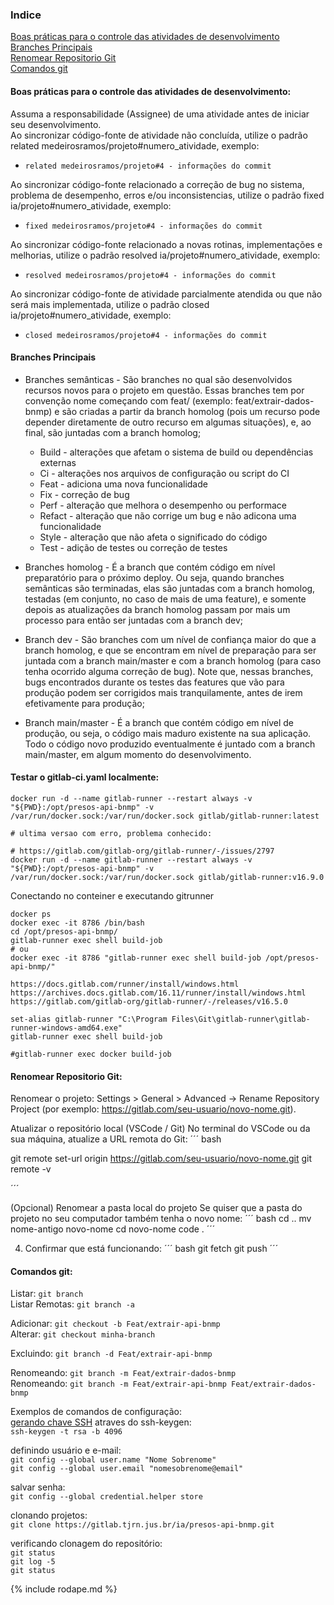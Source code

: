 ### Indice

[Boas práticas para o controle das atividades de desenvolvimento](#boas-praticas-para-o-controle-das-atividades-de-desenvolvimento)  
[Branches Principais](#branches-principais)  
[Renomear Repositorio Git](#renomear-repositorio-git)  
[Comandos git](#comandos-git)  


#### Boas práticas para o controle das atividades de desenvolvimento:
Assuma a responsabilidade (Assignee) de uma atividade antes de iniciar seu desenvolvimento.  
Ao sincronizar código-fonte de atividade não concluída, utilize o padrão related medeirosramos/projeto#numero_atividade, exemplo:  
- `related medeirosramos/projeto#4 - informações do commit`  

Ao sincronizar código-fonte relacionado a correção de bug no sistema, problema de desempenho, erros e/ou inconsistencias, utilize o padrão fixed ia/projeto#numero_atividade, exemplo:  
- `fixed medeirosramos/projeto#4 - informações do commit`  

Ao sincronizar código-fonte relacionado a novas rotinas, implementações e melhorias, utilize o padrão resolved ia/projeto#numero_atividade, exemplo:  
- `resolved medeirosramos/projeto#4 - informações do commit`  

Ao sincronizar código-fonte de atividade parcialmente atendida ou que não será mais implementada, utilize o padrão closed ia/projeto#numero_atividade, exemplo:  
- `closed medeirosramos/projeto#4 - informações do commit`  

#### Branches Principais

- Branches semânticas - São branches no qual são desenvolvidos recursos novos para o projeto em questão. Essas branches tem por convenção nome começando com feat/ (exemplo: feat/extrair-dados-bnmp) e são criadas a partir da branch homolog (pois um recurso pode depender diretamente de outro recurso em algumas situações), e, ao final, são juntadas com a branch homolog;  
    - Build - alterações que afetam o sistema de build ou dependências externas  
    - Ci - alterações nos arquivos de configuração ou script do CI
    - Feat - adiciona uma nova funcionalidade
    - Fix - correção de bug
    - Perf - alteração que melhora o desempenho ou performace
    - Refact - alteração que não corrige um bug e não adicona uma funcionalidade
    - Style - alteração que não afeta o significado do código
    - Test - adição de testes ou correção de testes

- Branches homolog - É a branch que contém código em nível preparatório para o próximo deploy. Ou seja, quando branches semânticas são terminadas, elas são juntadas com a branch homolog, testadas (em conjunto, no caso de mais de uma feature), e somente depois as atualizações da branch homolog passam por mais um processo para então ser juntadas com a branch dev;

- Branch dev - São branches com um nível de confiança maior do que a branch homolog, e que se encontram em nível de preparação para ser juntada com a branch main/master e com a branch homolog (para caso tenha ocorrido alguma correção de bug). Note que, nessas branches, bugs encontrados durante os testes das features que vão para produção podem ser corrigidos mais tranquilamente, antes de irem efetivamente para produção;   

- Branch main/master - É a branch que contém código em nível de produção, ou seja, o código mais maduro existente na sua aplicação. Todo o código novo produzido eventualmente é juntado com a branch main/master, em algum momento do desenvolvimento.  


#### Testar o gitlab-ci.yaml localmente:

```
docker run -d --name gitlab-runner --restart always -v "${PWD}:/opt/presos-api-bnmp" -v /var/run/docker.sock:/var/run/docker.sock gitlab/gitlab-runner:latest

# ultima versao com erro, problema conhecido:

# https://gitlab.com/gitlab-org/gitlab-runner/-/issues/2797
docker run -d --name gitlab-runner --restart always -v "${PWD}:/opt/presos-api-bnmp" -v /var/run/docker.sock:/var/run/docker.sock gitlab/gitlab-runner:v16.9.0

```
Conectando no conteiner e executando gitrunner
```
docker ps
docker exec -it 8786 /bin/bash
cd /opt/presos-api-bnmp/
gitlab-runner exec shell build-job
# ou
docker exec -it 8786 "gitlab-runner exec shell build-job /opt/presos-api-bnmp/"
```

```
https://docs.gitlab.com/runner/install/windows.html
https://archives.docs.gitlab.com/16.11/runner/install/windows.html
https://gitlab.com/gitlab-org/gitlab-runner/-/releases/v16.5.0

set-alias gitlab-runner "C:\Program Files\Git\gitlab-runner\gitlab-runner-windows-amd64.exe"
gitlab-runner exec shell build-job

#gitlab-runner exec docker build-job

```

#### Renomear Repositorio Git:  
Renomear o projeto: Settings > General > Advanced -> Rename Repository Project
(por exemplo: https://gitlab.com/seu-usuario/novo-nome.git).

Atualizar o repositório local (VSCode / Git)
No terminal do VSCode ou da sua máquina, atualize a URL remota do Git:
´´´
bash

git remote set-url origin https://gitlab.com/seu-usuario/novo-nome.git
git remote -v

´´´

(Opcional) Renomear a pasta local do projeto
Se quiser que a pasta do projeto no seu computador também tenha o novo nome:
´´´
bash
cd ..
mv nome-antigo novo-nome
cd novo-nome
code .
´´´

4. Confirmar que está funcionando:
´´´
bash
git fetch
git push
´´´

#### Comandos git:

Listar: `git branch`  
Listar Remotas: `git branch -a`  

Adicionar: `git checkout -b Feat/extrair-api-bnmp`  
Alterar: `git checkout minha-branch`  

Excluindo: `git branch -d Feat/extrair-api-bnmp`  

Renomeando: `git branch -m Feat/extrair-dados-bnmp`  
Renomeando: `git branch -m Feat/extrair-api-bnmp Feat/extrair-dados-bnmp`  
  
  
Exemplos de comandos de configuração:  
[gerando chave SSH](https://docs.gitlab.com/ee/user/ssh.html) atraves do ssh-keygen:  
`ssh-keygen -t rsa -b 4096`  

definindo usuário e e-mail:  
`git config --global user.name "Nome Sobrenome"`  
`git config --global user.email "nomesobrenome@email"`  

salvar senha:  
`git config --global credential.helper store`

clonando projetos:  
`git clone https://gitlab.tjrn.jus.br/ia/presos-api-bnmp.git`  

verificando clonagem do repositório:  
`git status`  
`git log -5`  
`git status`  




{% include rodape.md %}